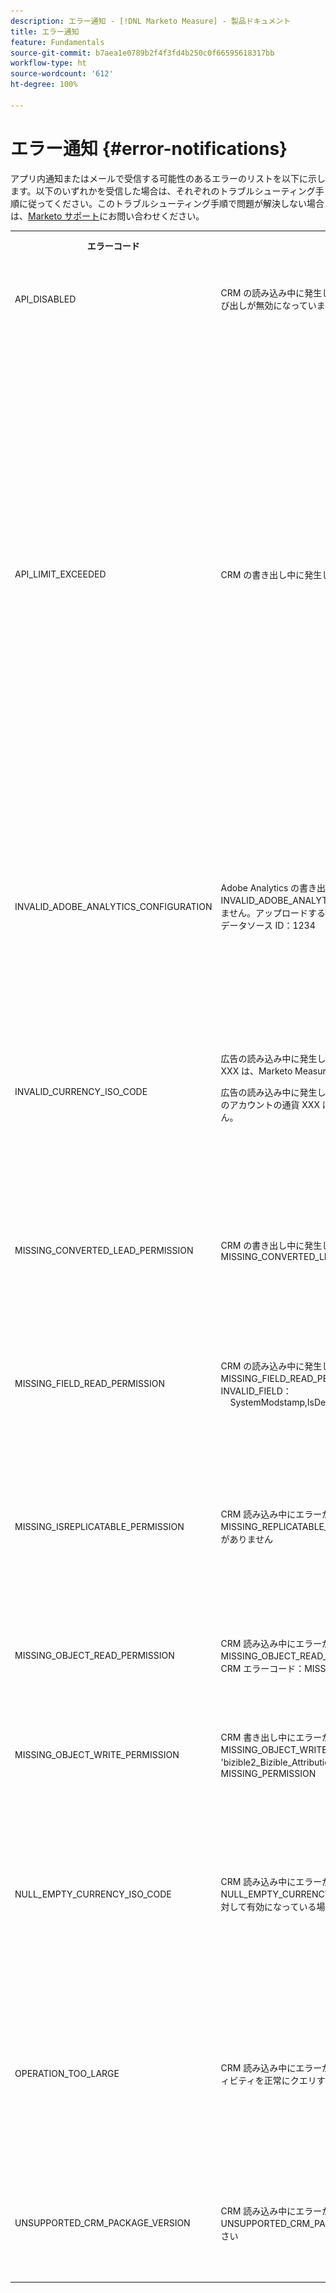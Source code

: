 ```yaml
---
description: エラー通知 - [!DNL Marketo Measure] - 製品ドキュメント
title: エラー通知
feature: Fundamentals
source-git-commit: b7aea1e0789b2f4f3fd4b250c0f66595618317bb
workflow-type: ht
source-wordcount: '612'
ht-degree: 100%

---
```


# エラー通知 {#error-notifications}

アプリ内通知またはメールで受信する可能性のあるエラーのリストを以下に示します。以下のいずれかを受信した場合は、それぞれのトラブルシューティング手順に従ってください。このトラブルシューティング手順で問題が解決しない場合は、[Marketo サポート](https://nation.marketo.com/t5/support/ct-p/Support)にお問い合わせください。

<table>
  <tbody>
    <tr>
      <th style="width:31%">エラーコード</th>
      <th style="width:23%">通知の例</th>
      <th style="width:23%">説明</th>
      <th style="width:23%">トラブルシューティング手順</th>
    </tr>
    <tr>
      <td>API_DISABLED</td>
      <td>CRM の読み込み中に発生したエラー：API_DISABLED：このユーザの API 呼び出しが無効になっています</td>
      <td>Marketo Measure ユーザの API 権限が無効になっています。</td>
      <td>Salesforce ドキュメントの <a href="https://help.salesforce.com/s/articleView?id=sf.branded_apps_commun_api_permset.htm&amp;type=5">API アクセスを有効にする方法</a>を参照してください。</td>
    </tr>
    <tr>
      <td>API_LIMIT_EXCEEDED</td>
      <td>CRM の書き出し中に発生したエラー：PI_LIMIT_EXCEEDED</td>
      <td>CRM の API 制限（24 時間）を超えました。</td>
      <td>API クレジット割り当ての調整については、CRM に関する次のドキュメントを参照してください。</p>
          <ul>
            <li><a href="https://learn.microsoft.com/ja-jp/dynamics365/fin-ops-core/dev-itpro/data-entities/service-protection-monitoring">Dynamics</a>
            </li>
            <li><a href="https://developer.salesforce.com/docs/atlas.en-us.salesforce_app_limits_cheatsheet.meta/salesforce_app_limits_cheatsheet/salesforce_app_limits_platform_api.htm">Salesforce</a>
            </li>
          </ul>
          <p>また、次の手順に従って、Marketo Measure で使用する CRM クレジットを調整できます。</p>
          <ul>
            <li><b>設定</b>／<b>CRM</b>／<b>一般</b>に移動します。</li>
            <li>1 日の CRM API 制限を更新します<br/>
              <ul>
                <li><b>メモ：デフォルトは 100,000 です。</b></li>
              </ul>
            </li>
          </ul>
          <p>
           <img src="assets/error-notifications-1.png">
          </p>
      </td>
    </tr>
    <tr>
      <td>INVALID_ADOBE_ANALYTICS_CONFIGURATION</td>
      <td>Adobe Analytics の書き出し中に発生したエラー：INVALID_ADOBE_ANALYTICS_CONFIGURATION：エラー：アップロードできません。アップロードする前に、データソーススキーマを確認してください。データソース ID：1234</td>
      <td>Adobe Analytics 統合が正しく設定されていません。</td>
      <td>次のヘルプ記事を参照して、正しい設定を確認します。
        <ul>
          <li>
            <a href="/help/marketo-measure-and-adobe/marketo-measure-integrations-with-adobe-analytics.md">Marketo Measure と Adobe Analytics の統合</a>
          </li>
          <li>
            <a href="https://experienceleague.adobe.com/docs/core-services/interface/services/customer-attributes/t-crs-usecase.html?lang=ja">顧客属性ソースの作成とデータファイルのアップロード</a>
          </li>
        </ul>
      </td>
    </tr>
    <tr>
      <td>INVALID_CURRENCY_ISO_CODE</td>
      <td>広告の読み込み中に発生したエラー：INVALID_CURRENCY_ISO_CODE：通貨 XXX は、Marketo Measure ではサポートされていません。
      <p>
      広告の読み込み中に発生したエラー：INVALID_CURRENCY_ISO_CODE : 1234 のアカウントの通貨 XXX は、Marketo Measure ではサポートされていません。</td>
      <td>サポートしていない通貨が検出されました。</td>
      <td>通知に示されるソースシステム（広告、CRM、Marketo）で、レコードに関連付けられた通貨がサポートされ、有効な通貨であることを確認します。サポートされる通貨は、ISO 通貨標準に基づいています。</td>
    </tr>
    <tr>
      <td>MISSING_CONVERTED_LEAD_PERMISSION</td>
      <td>CRM の書き出し中に発生したエラー：MISSING_CONVERTED_LEAD_PERMISSION</td>
      <td>Marketo Measure には変換済みリードの表示／編集権限がありません</td>
      <td>CRM でこの権限を有効にする方法については、次の Experience League ドキュメントを参照してください<br/>
          <a href="/help/marketo-measure-salesforce-reporting/additional-functionality/enabling-the-permission-to-edit-converted-leads.md">変換済みリードを編集する権限の有効化</a></td>
    </tr>
    <tr>
      <td>MISSING_FIELD_READ_PERMISSION</td>
      <td>CRM の読み込み中に発生したエラー：MISSING_FIELD_READ_PERMISSION：エンティティタイプ「Event」：INVALID_FIELD：<br/>
    SystemModstamp,IsDeleted,WhoId,bizible2__Bizible_Touchpoint_Date__c</td>
      <td>Marketo Measure には必須フィールドに対する読み取り権限がありません。</td>
      <td>Marketo Measure に必要な権限に関するガイダンスについては、次のヘルプ記事を参照してください。
        <ul>
          <li><a href="/help/marketo-measure-and-dynamics/getting-started-with-marketo-measure-and-dynamics/marketo-measure-dynamics-schema.md">Dynamics</a>
          </li>
          <li><a href="/help/configuration-and-setup/marketo-measure-and-salesforce/how-marketo-measure-and-salesforce-interact.md">Salesforce</a>
          </li>
        </ul>
      </td>
    </tr>
    <tr>
      <td>MISSING_ISREPLICATABLE_PERMISSION</td>
      <td>CRM 読み込み中にエラーが発生しました：MISSING_REPLICATABLE_PERMISSION：Campaign に IsReplicatable 権限がありません</td>
      <td>この権限は、Salesforce オブジェクトで Marketo Measure と Salesforce の同期を維持するために必要です。</td>
      <td>オブジェクトに対する複製可能な権限の設定については、Salesforce のサポートにお問い合わせください。</td>
    </tr>
    <tr>
      <td>MISSING_OBJECT_READ_PERMISSION</td>
      <td>CRM 読み込み中にエラーが発生しました：MISSING_OBJECT_READ_PERMISSION：エンティティタイプキャンペーン：CRM エラーコード：MISSING_PERMISSION</td>
      <td>Marketo Measure には、必要なオブジェクトに対する読み取り権限がありません。</td>
      <td rowspan="2">Marketo Measure に必要な権限に関するガイダンスについては、次のヘルプ記事を参照してください。
          <ul>
            <li><a href="/help/marketo-measure-and-dynamics/getting-started-with-marketo-measure-and-dynamics/marketo-measure-dynamics-schema.md">Dynamics</a>
            </li>
            <li><a href="/help/configuration-and-setup/marketo-measure-and-salesforce/how-marketo-measure-and-salesforce-interact.md">Salesforce</a>
            </li>
          </ul>
      </td>
    </tr>
    <tr>
      <td>MISSING_OBJECT_WRITE_PERMISSION</td>
      <td>CRM 書き出し中にエラーが発生しました：MISSING_OBJECT_WRITE_PERMISSION：エンティティタイプ 'bizible2_Bizible_Attribution_Touchpoint'：CRM エラーコード：MISSING_PERMISSION</td>
      <td>Marketo Measure には必要なオブジェクトに対する書き込み権限がありません。</td>
    </tr>
    <tr>
      <td>NULL_EMPTY_CURRENCY_ISO_CODE</td>
      <td>
        <p>
          CRM 読み込み中にエラーが発生しました：NULL_EMPTY_CURRENCY_ISO_CODE：MultiCurrency が RecordId 1234 に対して有効になっている場合、通貨 ISO コードは NULL または空です
      </td>
      <td>通貨は、サポートされている ISO 通貨コードである必要があります。</td>
      <td>通知に示されるソースシステム（広告、CRM、Marketo）で、レコードに関連付けられた通貨がサポートされ、有効な通貨であることを確認します。サポートされる通貨は、ISO 通貨標準に基づいています。</td>
    </tr>
    <tr>
      <td>OPERATION_TOO_LARGE</td>
      <td>CRM 読み込み中にエラーが発生しました：OPERATION_TOO_LARGE：アクティビティを正常にクエリするには、「すべてのデータを表示」権限が必要です。</td>
      <td>CRM 設定では、Marketo Measure が十分な量のデータセットをクエリすることができません</td>
      <td>Marketo Measure に、指定したオブジェクトに対する「すべてのデータを表示」権限を付与します。
      <p>
      「すべてのデータを表示」権限の詳細については、<a href="https://developer.salesforce.com/docs/atlas.en-us.securityImplGuide.meta/securityImplGuide/users_profiles_view_all_mod_all.htm">こちらを参照してください</a>。</td>
    </tr>
    <tr>
      <td>UNSUPPORTED_CRM_PACKAGE_VERSION</td>
      <td>CRM 読み込み中にエラーが発生しました：UNSUPPORTED_CRM_PACKAGE_VERSION：CRM パッケージを更新してください</td>
      <td>検出された現在のパッケージはサポートされなくなりました。</td>
      <td>パッケージを最新バージョンにアップグレードします。
        <ul>
          <li><a href="/help/configuration-and-setup/marketo-measure-and-salesforce/best-practices-for-marketo-measure-crm-package.md">ベストプラクティス</a>
          </li>
          <li><a href="/help/marketo-measure-and-dynamics/getting-started-with-marketo-measure-and-dynamics/microsoft-dynamics-crm-installation-guide.md">Dynamics</a>
          </li>
          <li><a href="/help/configuration-and-setup/marketo-measure-and-salesforce/marketo-measure-salesforce-package-installation-and-set-up.md">Salesforce</a>
          </li>
        </ul>
      </td>
    </tr>
  </tbody>
</table>
